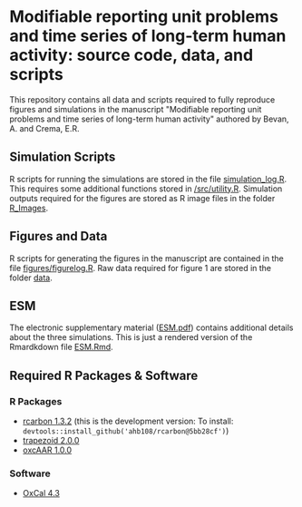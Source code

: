 # Modifiable reporting unit problems and time series of long-term human activity: source code, data, and scripts

This repository contains all data and scripts required to fully reproduce figures and simulations in the manuscript "Modifiable reporting unit problems and time series of long-term human activity" authored by Bevan, A. and Crema, E.R.

## Simulation Scripts
R scripts for running the simulations are stored in the file [simulation_log.R](https://github.com/ercrema/repunitprobs/blob/master/simulation_log.R). This requires some additional functions stored in [/src/utility.R](https://github.com/ercrema/repunitprobs/blob/master/src/utility.R). Simulation outputs required for the figures are stored as R image files in the folder [R_Images](https://github.com/ercrema/repunitprobs/tree/master/R_Images).

## Figures and Data
R scripts for generating the figures in the manuscript are contained in the file [figures/figurelog.R](https://github.com/ercrema/repunitprobs/blob/master/figures/figurelog.R). Raw data required for figure 1 are stored in the folder [data](https://github.com/ercrema/repunitprobs/tree/master/data). 

## ESM
The electronic supplementary material ([ESM.pdf](https://github.com/ercrema/repunitprobs/blob/master/ESM.pfg)) contains additional details about the three simulations. This is just a rendered version of the Rmardkdown file [ESM.Rmd](https://github.com/ercrema/repunitprobs/blob/master/ESM.Rmd).

## Required R Packages & Software

### R Packages
* [rcarbon 1.3.2](https://github.com/ahb108/rcarbon) (this is the development version: To install: `devtools::install_github('ahb108/rcarbon@5bb28cf')`)
* [trapezoid 2.0.0](https://cran.r-project.org/web/packages/trapezoid/index.html)
* [oxcAAR 1.0.0](https://cran.r-project.org/web/packages/oxcAAR/index.html)

### Software 
* [OxCal 4.3](https://c14.arch.ox.ac.uk/oxcal.html) 
